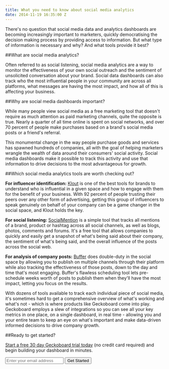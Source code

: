 ```yaml
---
title: What you need to know about social media analytics
date: 2014-11-19 16:35:00 Z
---
```


There's no question that social media data and analytics dashboards are becoming increasingly important to marketers, quickly democratising the decision making process by providing access to information. But what type of information is necessary and why? And what tools provide it best?

##What are social media analytics?

Often referred to as social listening, social media analytics are a way to monitor the effectiveness of your own social outreach and the sentiment of unsolicited conversation about your brand. Social data dashboards can also track who the most influential people in your community are across all platforms, what messages are having the most impact, and how all of this is affecting your business.

##Why are social media dashboards important?

While many people view social media as a free marketing tool that doesn't require as much attention as paid marketing channels, quite the opposite is true. Nearly a quarter of all time online is spent on social networks, and over 70 percent of people make purchases based on a brand's social media posts or a friend's referral. 

This monumental change in the way people purchase goods and services has spawned hundreds of companies, all with the goal of helping marketers wrangle the wealth of data around their consumers' social activity. Social media dashboards make it possible to track this activity and use that information to drive decisions to the most advantageous for growth.

##Which social media analytics tools are worth checking out?

**For influencer identification:**
[Klout](https://klout.com/s/business) is one of the best tools for brands to understand who is influential in a given space and how to engage with them for the benefit of your business. With 92 percent of people trusting their peers over any other form of advertising, getting this group of influencers to speak genuinely on behalf of your company can be a game changer in the social space, and Klout holds the key.

**For social listening:**
[SocialMention](http://www.socialmention.com/) is a simple tool that tracks all mentions of a brand, product or hashtag across all social channels, as well as blogs, photos, comments and forums. It's a free tool that allows companies to quickly and easily get a snapshot of what's being said about their company, the sentiment of what's being said, and the overall influence of the posts across the social web.

**For analysis of company posts:**
[Buffer](https://bufferapp.com/) does double-duty in the social space by allowing you to publish on multiple channels through their platform while also tracking the effectiveness of those posts, down to the day and time that's most engaging. Buffer's flawless scheduling tool lets pre-schedule weeks worth of posts to publish them when they'll have the most impact, letting you focus on the results.

With dozens of tools available to track each individual piece of social media, it's sometimes hard to get a comprehensive overview of what's working and what's not - which is where products like Geckoboard come into play. Geckoboard employs a slew of integrations so you can see all your key metrics in one place, on a single dashboard, in real time - allowing you and your entire team to keep an eye on what's important and make data-driven informed decisions to drive company growth.

##Ready to get started?

[Start a free 30 day Geckoboard trial today](https://www.geckoboard.com/try-geckoboard/) (no credit card required) and begin building your dashboard in minutes.

<form action="/try-geckoboard/" method="get" class="inline__signup-form">
<input type="email" name="email" placeholder="Enter your email address" />
<button class="btn">Get Started</button>
</form>
